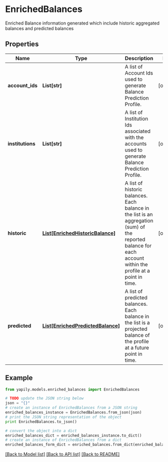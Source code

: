 # EnrichedBalances

Enriched Balance information generated which include historic aggregated balances and predicted balances

## Properties

Name | Type | Description | Notes
------------ | ------------- | ------------- | -------------
**account_ids** | **List[str]** | A list of Account Ids used to generate Balance Prediction Profile. | [optional] 
**institutions** | **List[str]** | A list of Institution Ids associated with the accounts used to generate Balance Prediction Profile. | [optional] 
**historic** | [**List[EnrichedHistoricBalance]**](EnrichedHistoricBalance.md) | A list of historic balances. Each balance in the list is an aggregation (sum) of the reported balance for each account within the profile at a point in time. | [optional] 
**predicted** | [**List[EnrichedPredictedBalance]**](EnrichedPredictedBalance.md) | A list of predicted balances. Each balance in the list is a projected balance of the profile at a future point in time. | [optional] 

## Example

```python
from yapily.models.enriched_balances import EnrichedBalances

# TODO update the JSON string below
json = "{}"
# create an instance of EnrichedBalances from a JSON string
enriched_balances_instance = EnrichedBalances.from_json(json)
# print the JSON string representation of the object
print EnrichedBalances.to_json()

# convert the object into a dict
enriched_balances_dict = enriched_balances_instance.to_dict()
# create an instance of EnrichedBalances from a dict
enriched_balances_form_dict = enriched_balances.from_dict(enriched_balances_dict)
```
[[Back to Model list]](../README.md#documentation-for-models) [[Back to API list]](../README.md#documentation-for-api-endpoints) [[Back to README]](../README.md)


